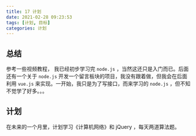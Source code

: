 ```yaml
---
title: 17 计划
date: 2021-02-28 09:23:53
tags: [计划, 目标]
categories: 计划
---
```


## 总结

参考一些视频教程， 我已经初步学习完 `node.js` ，当然这还只是入门而已。后面还有一个关于 `node.js` 开发一个留言板块的项目，我没有跟着做，但我会在后面利用 `vue.js` 来实现。一开始，我只是为了写接口，而来学习的 `node.js` ，但不知不觉学了好多。。。

<!-- more -->

## 计划

在未来的一个月里，计划学习《计算机网络》和 jQuery ，每天两道算法题。


